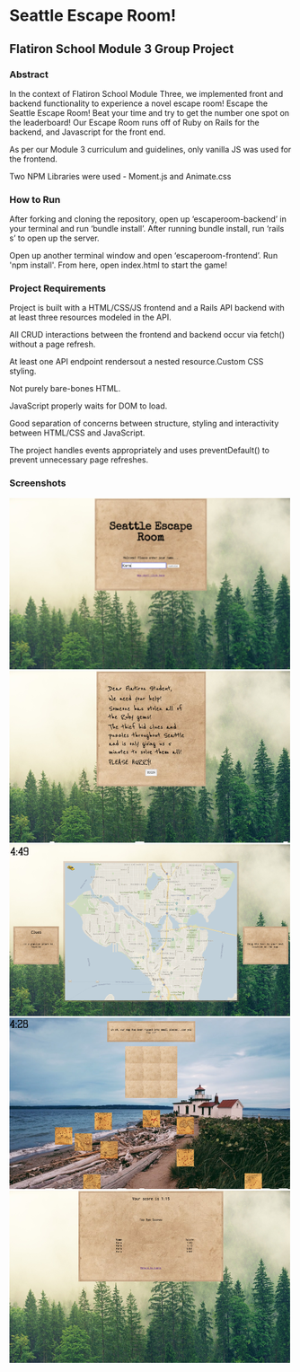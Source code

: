 # Seattle Escape Room!

## Flatiron School Module 3 Group Project

### Abstract

In the context of Flatiron School Module Three, we implemented front and backend functionality to experience a novel escape room! Escape the Seattle Escape Room! Beat your time and try to get the number one spot on the leaderboard! Our Escape Room runs off of Ruby on Rails for the backend, and Javascript for the front end.

As per our Module 3 curriculum and guidelines, only vanilla JS was used for the frontend.

Two NPM Libraries were used - Moment.js and Animate.css

### How to Run

After forking and cloning the repository, open up ‘escaperoom-backend’ in your terminal and run ‘bundle install’. After running bundle install, run ‘rails s’ to open up the server.

Open up another terminal window and open ‘escaperoom-frontend’. Run 'npm install'. From here, open index.html to start the game!

### Project Requirements

Project is built with a HTML/CSS/JS frontend and a Rails API backend with at least three resources modeled in the API.

All CRUD interactions between the frontend and backend occur via fetch() without a page refresh.

At least one API endpoint rendersout a nested resource.Custom CSS styling.

Not purely bare-bones HTML.

JavaScript properly waits for DOM to load.

Good separation of concerns between structure, styling and interactivity between HTML/CSS and JavaScript.

The project handles events appropriately and uses preventDefault() to prevent unnecessary page refreshes.

### Screenshots

<p align="center">

![Screenshot 1](./escaperoom-frontend/images/readme/screenshot1.png)
![Screenshot 2](./escaperoom-frontend/images/readme/screenshot2.png)
![Screenshot 3](./escaperoom-frontend/images/readme/screenshot3.png)
![Screenshot 4](./escaperoom-frontend/images/readme/screenshot4.png)
![Screenshot 5](./escaperoom-frontend/images/readme/screenshot5.png)

</p>
